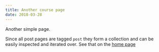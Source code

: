 ```yaml
---
title: Another course page
date: 2018-03-28
---
```


Another simple page.

Since all post pages are tagged `post` they form a collection and can be easily inspected and iterated over. See that on the [home page](/)



